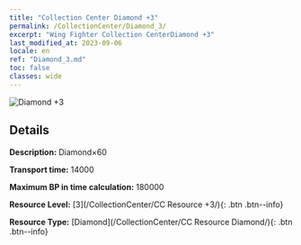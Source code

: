 ```yaml
---
title: "Collection Center Diamond +3"
permalink: /CollectionCenter/Diamond_3/
excerpt: "Wing Fighter Collection CenterDiamond +3"
last_modified_at: 2023-09-06
locale: en
ref: "Diamond_3.md"
toc: false
classes: wide
---
```



![Diamond +3](/images/cc/CC_Diamond_3.png)

## Details

  **Description:** Diamond×60

  **Transport time:** 14000

  **Maximum BP in time calculation:** 180000

  **Resource Level:** [3](/CollectionCenter/CC Resource +3/){: .btn .btn--info}

  **Resource Type:** [Diamond](/CollectionCenter/CC Resource Diamond/){: .btn .btn--info}

